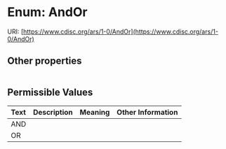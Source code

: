 
# Enum: AndOr




URI: [https://www.cdisc.org/ars/1-0/AndOr](https://www.cdisc.org/ars/1-0/AndOr)


## Other properties

|  |  |  |
| --- | --- | --- |

## Permissible Values

| Text | Description | Meaning | Other Information |
| :--- | :---: | :---: | ---: |
| AND |  |  |  |
| OR |  |  |  |

